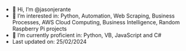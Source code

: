 - 👋 Hi, I’m @jasonjerante
- 👀 I’m interested in: Python, Automation, Web Scraping, Business Processes, AWS Cloud Computing, Business Intelligence, Random Raspberry Pi projects
- 🌱 I’m currently proficient in: Python, VB, JavaScript and C#
- Last updated on: 25/02/2024


<!---
jasonjerante/jasonjerante is a ✨ special ✨ repository because its `README.md` (this file) appears on your GitHub profile.
You can click the Preview link to take a look at your changes.
--->
